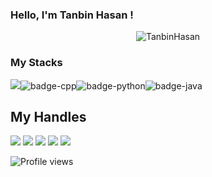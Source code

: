 ### Hello, I'm Tanbin Hasan !
<p align="center"> <img src="https://github-readme-stats.vercel.app/api?username=TanbinHasan&show_icons=true&count_private=true&theme=dark" alt="TanbinHasan" />
  
### My Stacks
<img src="https://img.shields.io/badge/Languages-151515?style=for-the-badge&logo=plex&logoColor=FFFFFF">![badge-cpp](https://img.shields.io/badge/c%2B%2B-151515?style=for-the-badge&logo=c%2B%2B&logoColor=79740e&labelColor=151515)![badge-python](https://img.shields.io/badge/python-151515?style=for-the-badge&logo=python&logoColor=79740e&labelColor=151515)![badge-java](https://img.shields.io/badge/java-151515?style=for-the-badge&logo=java&logoColor=79740e&labelColor=151515) <br/>
  
## My Handles
 [<img src="https://img.shields.io/badge/tanbin-hasan-151515?style=for-the-badge&logo=linkedin&logoColor=white">](https://www.linkedin.com/in/tanbin-hasan-48ab4720a/)
 [<img src="https://img.shields.io/badge/TanbinHasan-151515?style=for-the-badge&logo=SVG&logoColor=79740e">](https://profile-summary-for-github.com/user/TanbinHasan) 
 [<img src="https://img.shields.io/badge/T.H666-151515?style=for-the-badge&logo=SVG&logoColor=79740e">](https://codeforces.com/profile/T.H666)
  [<img src="https://img.shields.io/badge/TH666-151515?style=for-the-badge&logo=SVG&logoColor=79740e">](https://atcoder.jp/users/TH666) 
 [<img src="https://img.shields.io/badge/tanbin_hasan-151515?style=for-the-badge&logo=SVG&logoColor=79740e">](https://www.codechef.com/users/tanbin_hasan) 
  
![Profile views](https://gpvc.arturio.dev/TanbinHasan)
